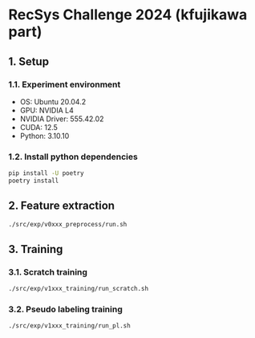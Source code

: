 # RecSys Challenge 2024 (kfujikawa part)

## 1. Setup

### 1.1. Experiment environment

- OS: Ubuntu 20.04.2
- GPU: NVIDIA L4
- NVIDIA Driver: 555.42.02
- CUDA: 12.5
- Python: 3.10.10

### 1.2. Install python dependencies

```bash
pip install -U poetry
poetry install
```

## 2. Feature extraction

```bash
./src/exp/v0xxx_preprocess/run.sh
```

## 3. Training

### 3.1. Scratch training

```bash
./src/exp/v1xxx_training/run_scratch.sh
```

### 3.2. Pseudo labeling training

```bash
./src/exp/v1xxx_training/run_pl.sh
```
